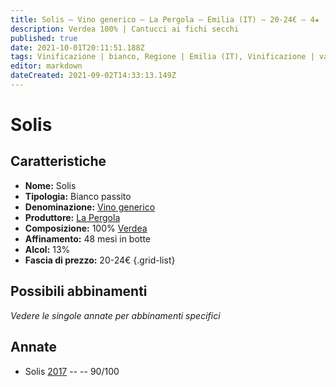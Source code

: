 ```yaml
---
title: Solis – Vino generico – La Pergola – Emilia (IT) – 20-24€ – 4★
description: Verdea 100% | Cantucci ai fichi secchi
published: true
date: 2021-10-01T20:11:51.188Z
tags: Vinificazione | bianco, Regione | Emilia (IT), Vinificazione | varietale, Vinificazione | passito, Valutazioni | 4 stelle, Vitigni | Verdea, Prezzi | 20-24€, Alimento | Cantucci
editor: markdown
dateCreated: 2021-09-02T14:33:13.149Z
---
```


# Solis 

## Caratteristiche
- **Nome:** Solis 
- **Tipologia:** Bianco passito
- **Denominazione:** [Vino generico](/denominazioni/Italia/Vino-generico) 
- **Produttore:** [La Pergola](/produttori/Italia/Emilia/La-Pergola) 
- **Composizione:** 100% [Verdea](/vitigni/Italia/verdea)
- **Affinamento:** 48 mesi in botte 
- **Alcol:** 13%
- **Fascia di prezzo:** 20-24€
{.grid-list}

## Possibili abbinamenti
*Vedere le singole annate per abbinamenti specifici*

## Annate
- Solis [2017](/vini/Italia/Emilia/La-Pergola/Solis/2017) -- <span class="star-4"></span> -- 90/100
